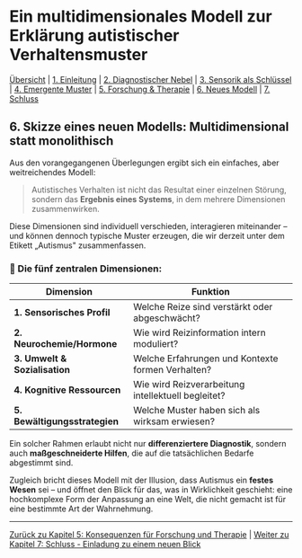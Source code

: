 # Ein multidimensionales Modell zur Erklärung autistischer Verhaltensmuster

[Übersicht](../index.md) | [1. Einleitung](01-einleitung.md) | [2. Diagnostischer Nebel](02-diagnostik.md) | [3. Sensorik als Schlüssel](03-sensorik.md) | [4. Emergente Muster](04-emergenz.md) | [5. Forschung & Therapie](05-forschung.md) | [6. Neues Modell](#) | [7. Schluss](07-schluss.md)

## 6. **Skizze eines neuen Modells: Multidimensional statt monolithisch**

Aus den vorangegangenen Überlegungen ergibt sich ein einfaches, aber weitreichendes Modell:

> Autistisches Verhalten ist nicht das Resultat einer einzelnen Störung, sondern das **Ergebnis eines Systems**, in dem mehrere Dimensionen zusammenwirken.

Diese Dimensionen sind individuell verschieden, interagieren miteinander – und können dennoch typische Muster erzeugen, die wir derzeit unter dem Etikett „Autismus" zusammenfassen.

### 🔄 Die fünf zentralen Dimensionen:

| **Dimension**                 | **Funktion**                                       |
| ----------------------------- | -------------------------------------------------- |
| **1. Sensorisches Profil**    | Welche Reize sind verstärkt oder abgeschwächt?     |
| **2. Neurochemie/Hormone**    | Wie wird Reizinformation intern moduliert?         |
| **3. Umwelt & Sozialisation** | Welche Erfahrungen und Kontexte formen Verhalten?  |
| **4. Kognitive Ressourcen**   | Wie wird Reizverarbeitung intellektuell begleitet? |
| **5. Bewältigungsstrategien** | Welche Muster haben sich als wirksam erwiesen?     |

Ein solcher Rahmen erlaubt nicht nur **differenziertere Diagnostik**, sondern auch **maßgeschneiderte Hilfen**, die auf die tatsächlichen Bedarfe abgestimmt sind.

Zugleich bricht dieses Modell mit der Illusion, dass Autismus ein **festes Wesen** sei – und öffnet den Blick für das, was in Wirklichkeit geschieht: eine hochkomplexe Form der Anpassung an eine Welt, die nicht gemacht ist für eine bestimmte Art der Wahrnehmung.

---

[Zurück zu Kapitel 5: Konsequenzen für Forschung und Therapie](05-forschung.md) | [Weiter zu Kapitel 7: Schluss - Einladung zu einem neuen Blick](07-schluss.md)
